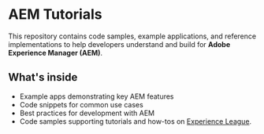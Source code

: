 # AEM Tutorials

This repository contains code samples, example applications, and reference implementations to help developers understand and build for **Adobe Experience Manager (AEM)**.  

## What's inside
- Example apps demonstrating key AEM features  
- Code snippets for common use cases  
- Best practices for development with AEM  
- Code samples supporting tutorials and how-tos on [Experience League](https://experienceleague.adobe.com).

